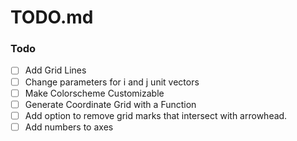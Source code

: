 # TODO.md

### Todo

- [ ] Add Grid Lines
- [ ] Change parameters for i and j unit vectors
- [ ] Make Colorscheme Customizable
- [ ] Generate Coordinate Grid with a Function
- [ ] Add option to remove grid marks that intersect with arrowhead.
- [ ] Add numbers to axes
